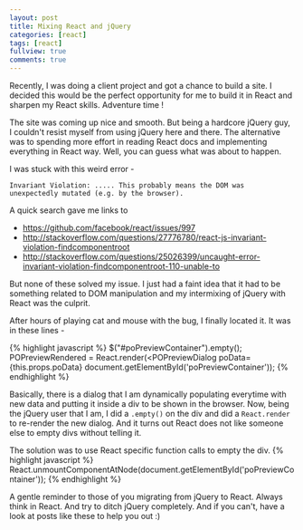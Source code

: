 ```yaml
---
layout: post
title: Mixing React and jQuery
categories: [react]
tags: [react]
fullview: true
comments: true
---
```


Recently, I was doing a client project and got a chance to build a site. I decided this would be the perfect opportunity for me to build it in React and sharpen my React skills. Adventure time !

The site was coming up nice and smooth. But being a hardcore jQuery guy, I couldn't resist myself from using jQuery here and there. The alternative was to spending more effort in reading React docs and implementing everything in React way. Well, you can guess what was about to happen.

I was stuck with this weird error -
```
Invariant Violation: ..... This probably means the DOM was unexpectedly mutated (e.g. by the browser).
```

A quick search gave me links to

*    <https://github.com/facebook/react/issues/997>
*    <http://stackoverflow.com/questions/27776780/react-js-invariant-violation-findcomponentroot>
*    <http://stackoverflow.com/questions/25026399/uncaught-error-invariant-violation-findcomponentroot-110-unable-to>

But none of these solved my issue. I just had a faint idea that it had to be something related to DOM manipulation and my intermixing of jQuery with React was the culprit.

After hours of playing cat and mouse with the bug, I finally located it. It was in these lines -

{% highlight javascript %}
$("#poPreviewContainer").empty();
POPreviewRendered = React.render(<POPreviewDialog
    poData={this.props.poData}
    document.getElementById('poPreviewContainer'));
{% endhighlight %}

Basically, there is a dialog that I am dynamically populating everytime with new data and putting it inside a div to be shown in the browser. Now, being the jQuery user that I am, I did a ```.empty()``` on the div and did a ```React.render``` to re-render the new dialog. And it turns out React does not like someone else to empty divs without telling it.

The solution was to use React specific function calls to empty the div.
{% highlight javascript %}
React.unmountComponentAtNode(document.getElementById('poPreviewContainer'));
{% endhighlight %}

A gentle reminder to those of you migrating from jQuery to React. Always think in React. And try to ditch jQuery completely. And if you can't, have a look at posts like these to help you out :)
